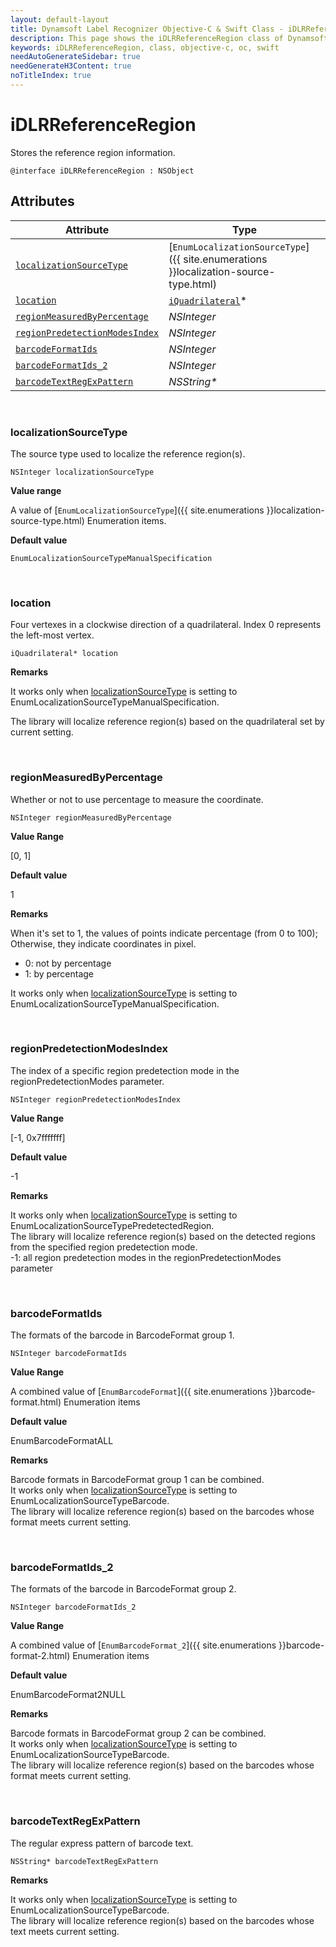 ```yaml
---
layout: default-layout
title: Dynamsoft Label Recognizer Objective-C & Swift Class - iDLRReferenceRegion
description: This page shows the iDLRReferenceRegion class of Dynamsoft Label Recognition for iOS SDK.
keywords: iDLRReferenceRegion, class, objective-c, oc, swift
needAutoGenerateSidebar: true
needGenerateH3Content: true
noTitleIndex: true
---
```



# iDLRReferenceRegion

Stores the reference region information.  
  
```objc
@interface iDLRReferenceRegion : NSObject 
```

## Attributes
  
| Attribute | Type |
|---------- | ---- |
| [`localizationSourceType`](#localizationsourcetype) | [`EnumLocalizationSourceType`]({{ site.enumerations }}localization-source-type.html) |
| [`location`](#location) | [`iQuadrilateral`](quadrilateral.md)\* |
| [`regionMeasuredByPercentage`](#regionmeasuredbypercentage) | *NSInteger* |
| [`regionPredetectionModesIndex`](#regionpredetectionmodesindex) | *NSInteger* |
| [`barcodeFormatIds`](#barcodeformatids) | *NSInteger* |
| [`barcodeFormatIds_2`](#barcodeformatids_2) | *NSInteger* |
| [`barcodeTextRegExPattern`](#barcodetextregexpattern) | *NSString\** |

&nbsp;

### localizationSourceType

The source type used to localize the reference region(s).

```objc
NSInteger localizationSourceType
```

**Value range**

A value of [`EnumLocalizationSourceType`]({{ site.enumerations }}localization-source-type.html) Enumeration items.

**Default value**

`EnumLocalizationSourceTypeManualSpecification`

&nbsp;

### location

Four vertexes in a clockwise direction of a quadrilateral. Index 0 represents the left-most vertex.

```objc
iQuadrilateral* location
```

**Remarks**

It works only when [localizationSourceType](#localizationsourcetype) is setting to EnumLocalizationSourceTypeManualSpecification.<br>

The library will localize reference region(s) based on the quadrilateral set by current setting.<br>

&nbsp;

### regionMeasuredByPercentage

Whether or not to use percentage to measure the coordinate.

```objc
NSInteger regionMeasuredByPercentage
```

**Value Range**

[0, 1]

**Default value**

1

**Remarks**

When it's set to 1, the values of points indicate percentage (from 0 to 100); Otherwise, they indicate coordinates in pixel.

- 0: not by percentage
- 1: by percentage

It works only when [localizationSourceType](#localizationsourcetype) is setting to EnumLocalizationSourceTypeManualSpecification.

&nbsp;

### regionPredetectionModesIndex

The index of a specific region predetection mode in the regionPredetectionModes parameter.

```objc
NSInteger regionPredetectionModesIndex
```

**Value Range**

[-1, 0x7fffffff]

**Default value**

-1

**Remarks**

It works only when [localizationSourceType](#localizationsourcetype) is setting to EnumLocalizationSourceTypePredetectedRegion.<br>
The library will localize reference region(s) based on the detected regions from the specified region predetection mode.<br>
-1: all region predetection modes in the regionPredetectionModes parameter

&nbsp;

### barcodeFormatIds

The formats of the barcode in BarcodeFormat group 1.

```objc
NSInteger barcodeFormatIds
```

**Value Range**

A combined value of [`EnumBarcodeFormat`]({{ site.enumerations }}barcode-format.html) Enumeration items

**Default value**

EnumBarcodeFormatALL

**Remarks**

Barcode formats in BarcodeFormat group 1 can be combined.<br>
It works only when [localizationSourceType](#localizationsourcetype) is setting to EnumLocalizationSourceTypeBarcode.<br>
The library will localize reference region(s) based on the barcodes whose format meets current setting.  

&nbsp;

### barcodeFormatIds_2

The formats of the barcode in BarcodeFormat group 2.

```objc
NSInteger barcodeFormatIds_2
```

**Value Range**

A combined value of [`EnumBarcodeFormat_2`]({{ site.enumerations }}barcode-format-2.html) Enumeration items

**Default value**

EnumBarcodeFormat2NULL

**Remarks**

Barcode formats in BarcodeFormat group 2 can be combined.<br>
It works only when [localizationSourceType](#localizationsourcetype) is setting to EnumLocalizationSourceTypeBarcode.<br>
The library will localize reference region(s) based on the barcodes whose format meets current setting.

&nbsp;

### barcodeTextRegExPattern

The regular express pattern of barcode text.

```objc
NSString* barcodeTextRegExPattern
```

**Remarks**

It works only when [localizationSourceType](#localizationsourcetype) is setting to EnumLocalizationSourceTypeBarcode.<br>
The library will localize reference region(s) based on the barcodes whose text meets current setting.
